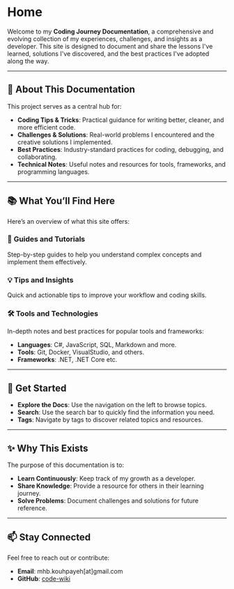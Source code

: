 # Home

Welcome to my **Coding Journey Documentation**, a comprehensive and evolving collection of my experiences, challenges, and insights as a developer. This site is designed to document and share the lessons I've learned, solutions I've discovered, and the best practices I've adopted along the way.

---

## 🌟 **About This Documentation**

This project serves as a central hub for:  
- **Coding Tips & Tricks**: Practical guidance for writing better, cleaner, and more efficient code.  
- **Challenges & Solutions**: Real-world problems I encountered and the creative solutions I implemented.  
- **Best Practices**: Industry-standard practices for coding, debugging, and collaborating.
- **Technical Notes**: Useful notes and resources for tools, frameworks, and programming languages.
  


---

## 📚 **What You’ll Find Here**

Here’s an overview of what this site offers:

### 📖 **Guides and Tutorials**
Step-by-step guides to help you understand complex concepts and implement them effectively.

### 💡 **Tips and Insights**
Quick and actionable tips to improve your workflow and coding skills.

### 🛠️ **Tools and Technologies**
In-depth notes and best practices for popular tools and frameworks:  
- **Languages**: C#, JavaScript, SQL, Markdown and more.
- **Tools**: Git, Docker, VisualStudio, and others.
- **Frameworks**: .NET, .NET Core etc.


---

## 🚀 **Get Started**

- **Explore the Docs**: Use the navigation on the left to browse topics.  
- **Search**: Use the search bar to quickly find the information you need.  
- **Tags**: Navigate by tags to discover related topics and resources.  


---

## ✨ **Why This Exists**

The purpose of this documentation is to:  

- **Learn Continuously**: Keep track of my growth as a developer.  
- **Share Knowledge**: Provide a resource for others in their learning journey.  
- **Solve Problems**: Document challenges and solutions for future reference.  

---

## 📫 **Stay Connected**

Feel free to reach out or contribute:  
- **Email**: mhb.kouhpayeh[at]gmail.com  
- **GitHub**: [code-wiki](https://github.com/mkouhpayeh/code-wiki)
